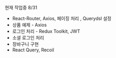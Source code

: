 현재 작업중 8/31



- React-Router, Axios, 페이징 처리 , Querydsl 설정
- 상품 예제 - Axios
- 로그인 처리 - Redux Toolkit, JWT
- 소셜 로그인 처리
- 장바구니 구현
- React Query, Recoil
